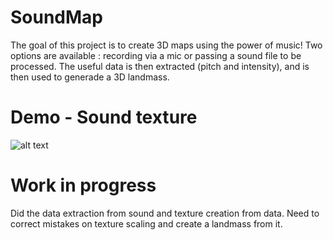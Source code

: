 # SoundMap
The goal of this project is to create 3D maps using the power of music! Two options are available : recording via a mic or passing a sound file to be processed. The useful data is then extracted (pitch and intensity), and is then used to generade a 3D landmass.

# Demo - Sound texture
![alt text](https://github.com/Kos-Tac/SoundMap/tree/master/Assets/Misc/Demo.gif )

# Work in progress
Did the data extraction from sound and texture creation from data. Need to correct mistakes on texture scaling and create a landmass from it.